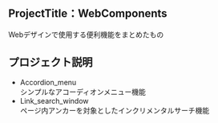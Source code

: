 ## ProjectTitle：WebComponents
Webデザインで使用する便利機能をまとめたもの

## プロジェクト説明
- Accordion_menu<br>
シンプルなアコーディオンメニュー機能
- Link_search_window<br>
ページ内アンカーを対象としたインクリメンタルサーチ機能
